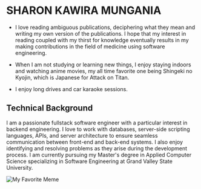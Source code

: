 # SHARON KAWIRA MUNGANIA

- I love reading ambiguous publications, deciphering what they mean and writing my own version of the publications. I hope that my interest in reading coupled with my thirst for knowledge eventually results in my making contributions in the field of medicine using software engineering.

- When I am not studying or learning new things, I enjoy staying indoors and watching anime movies, my all time favorite one being Shingeki no Kyojin, which is Japanese for Attack on Titan.

- I enjoy long drives and car karaoke sessions.

## Technical Background
I am a passionate fullstack software engineer with a particular interest in backend engineering. I love to work with databases, server-side scripting languages, APIs, and server architecture to ensure seamless communication between front-end and back-end systems. I also enjoy identifying and resolving problems as they arise during the development process. I am currently pursuing my Master's degree in Applied Computer Science specializing in Software Engineering at Grand Valley State University.

![My Favorite Meme](https://global.discourse-cdn.com/spiceworks/original/4X/5/9/1/591f9c74b350da32559240aef950d7d548864e2c.png)
